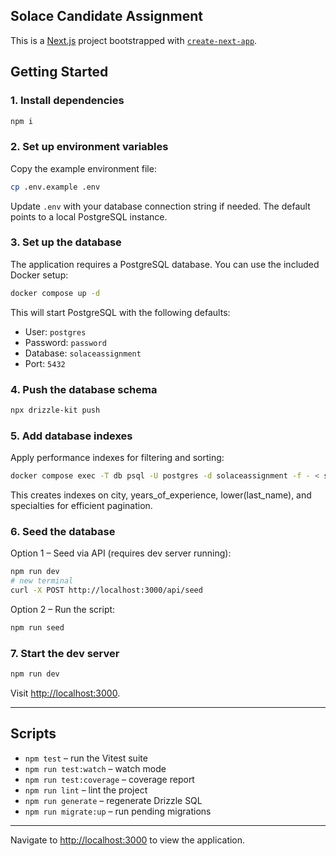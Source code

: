 ## Solace Candidate Assignment

This is a [Next.js](https://nextjs.org/) project bootstrapped with [`create-next-app`](https://github.com/vercel/next.js/tree/canary/packages/create-next-app).

## Getting Started

### 1. Install dependencies

```bash
npm i
```

### 2. Set up environment variables

Copy the example environment file:

```bash
cp .env.example .env
```

Update `.env` with your database connection string if needed. The default points to a local PostgreSQL instance.

### 3. Set up the database

The application requires a PostgreSQL database. You can use the included Docker setup:

```bash
docker compose up -d
```

This will start PostgreSQL with the following defaults:
- User: `postgres`
- Password: `password`
- Database: `solaceassignment`
- Port: `5432`

### 4. Push the database schema

```bash
npx drizzle-kit push
```

### 5. Add database indexes

Apply performance indexes for filtering and sorting:

```bash
docker compose exec -T db psql -U postgres -d solaceassignment -f - < src/db/migrations/add_indexes.sql
```

This creates indexes on city, years_of_experience, lower(last_name), and specialties for efficient pagination.

### 6. Seed the database

Option 1 – Seed via API (requires dev server running):

```bash
npm run dev
# new terminal
curl -X POST http://localhost:3000/api/seed
```

Option 2 – Run the script:

```bash
npm run seed
```

### 7. Start the dev server

```bash
npm run dev
```

Visit [http://localhost:3000](http://localhost:3000).

---

## Scripts

- `npm test` – run the Vitest suite
- `npm run test:watch` – watch mode
- `npm run test:coverage` – coverage report
- `npm run lint` – lint the project
- `npm run generate` – regenerate Drizzle SQL
- `npm run migrate:up` – run pending migrations

---

Navigate to [http://localhost:3000](http://localhost:3000) to view the application.
